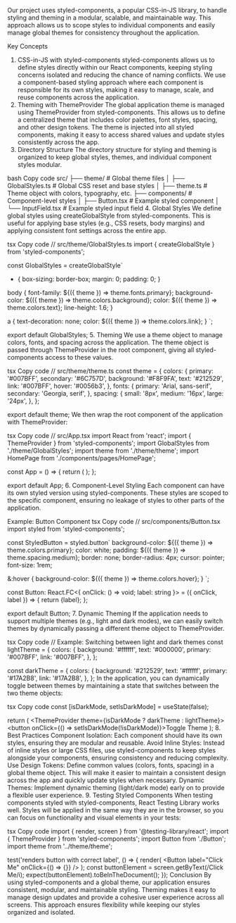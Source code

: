 Our project uses styled-components, a popular CSS-in-JS library, to handle styling and theming in a modular, scalable, and maintainable way. This approach allows us to scope styles to individual components and easily manage global themes for consistency throughout the application.

Key Concepts
1. CSS-in-JS with styled-components
styled-components allows us to define styles directly within our React components, keeping styling concerns isolated and reducing the chance of naming conflicts.
We use a component-based styling approach where each component is responsible for its own styles, making it easy to manage, scale, and reuse components across the application.
2. Theming with ThemeProvider
The global application theme is managed using ThemeProvider from styled-components. This allows us to define a centralized theme that includes color palettes, font styles, spacing, and other design tokens.
The theme is injected into all styled components, making it easy to access shared values and update styles consistently across the app.
3. Directory Structure
The directory structure for styling and theming is organized to keep global styles, themes, and individual component styles modular.

bash
Copy code
src/
├── theme/                       # Global theme files
│   ├── GlobalStyles.ts          # Global CSS reset and base styles
│   ├── theme.ts                 # Theme object with colors, typography, etc.
├── components/                  # Component-level styles
│   ├── Button.tsx               # Example styled component
│   └── InputField.tsx           # Example styled input field
4. Global Styles
We define global styles using createGlobalStyle from styled-components. This is useful for applying base styles (e.g., CSS resets, body margins) and applying consistent font settings across the entire app.

tsx
Copy code
// src/theme/GlobalStyles.ts
import { createGlobalStyle } from 'styled-components';

const GlobalStyles = createGlobalStyle`
  * {
    box-sizing: border-box;
    margin: 0;
    padding: 0;
  }

  body {
    font-family: ${({ theme }) => theme.fonts.primary};
    background-color: ${({ theme }) => theme.colors.background};
    color: ${({ theme }) => theme.colors.text};
    line-height: 1.6;
  }

  a {
    text-decoration: none;
    color: ${({ theme }) => theme.colors.link};
  }
`;

export default GlobalStyles;
5. Theming
We use a theme object to manage colors, fonts, and spacing across the application. The theme object is passed through ThemeProvider in the root component, giving all styled-components access to these values.

tsx
Copy code
// src/theme/theme.ts
const theme = {
  colors: {
    primary: '#007BFF',
    secondary: '#6C757D',
    background: '#F8F9FA',
    text: '#212529',
    link: '#007BFF',
    hover: '#0056b3',
  },
  fonts: {
    primary: 'Arial, sans-serif',
    secondary: 'Georgia, serif',
  },
  spacing: {
    small: '8px',
    medium: '16px',
    large: '24px',
  },
};

export default theme;
We then wrap the root component of the application with ThemeProvider:

tsx
Copy code
// src/App.tsx
import React from 'react';
import { ThemeProvider } from 'styled-components';
import GlobalStyles from './theme/GlobalStyles';
import theme from './theme/theme';
import HomePage from './components/pages/HomePage';

const App = () => {
  return (
    <ThemeProvider theme={theme}>
      <GlobalStyles />
      <HomePage />
    </ThemeProvider>
  );
};

export default App;
6. Component-Level Styling
Each component can have its own styled version using styled-components. These styles are scoped to the specific component, ensuring no leakage of styles to other parts of the application.

Example: Button Component
tsx
Copy code
// src/components/Button.tsx
import styled from 'styled-components';

const StyledButton = styled.button`
  background-color: ${({ theme }) => theme.colors.primary};
  color: white;
  padding: ${({ theme }) => theme.spacing.medium};
  border: none;
  border-radius: 4px;
  cursor: pointer;
  font-size: 1rem;

  &:hover {
    background-color: ${({ theme }) => theme.colors.hover};
  }
`;

const Button: React.FC<{ onClick: () => void; label: string }> = ({ onClick, label }) => {
  return <StyledButton onClick={onClick}>{label}</StyledButton>;
};

export default Button;
7. Dynamic Theming
If the application needs to support multiple themes (e.g., light and dark modes), we can easily switch themes by dynamically passing a different theme object to ThemeProvider.

tsx
Copy code
// Example: Switching between light and dark themes
const lightTheme = {
  colors: {
    background: '#ffffff',
    text: '#000000',
    primary: '#007BFF',
    link: '#007BFF',
  },
};

const darkTheme = {
  colors: {
    background: '#212529',
    text: '#ffffff',
    primary: '#17A2B8',
    link: '#17A2B8',
  },
};
In the application, you can dynamically toggle between themes by maintaining a state that switches between the two theme objects:

tsx
Copy code
const [isDarkMode, setIsDarkMode] = useState(false);

return (
  <ThemeProvider theme={isDarkMode ? darkTheme : lightTheme}>
    <GlobalStyles />
    <HomePage />
    <button onClick={() => setIsDarkMode(!isDarkMode)}>Toggle Theme</button>
  </ThemeProvider>
);
8. Best Practices
Component Isolation: Each component should have its own styles, ensuring they are modular and reusable.
Avoid Inline Styles: Instead of inline styles or large CSS files, use styled-components to keep styles alongside your components, ensuring consistency and reducing complexity.
Use Design Tokens: Define common values (colors, fonts, spacing) in a global theme object. This will make it easier to maintain a consistent design across the app and quickly update styles when necessary.
Dynamic Themes: Implement dynamic theming (light/dark mode) early on to provide a flexible user experience.
9. Testing Styled Components
When testing components styled with styled-components, React Testing Library works well. Styles will be applied in the same way they are in the browser, so you can focus on functionality and visual elements in your tests:

tsx
Copy code
import { render, screen } from '@testing-library/react';
import { ThemeProvider } from 'styled-components';
import Button from './Button';
import theme from '../theme/theme';

test('renders button with correct label', () => {
  render(
    <ThemeProvider theme={theme}>
      <Button label="Click Me" onClick={() => {}} />
    </ThemeProvider>
  );
  const buttonElement = screen.getByText(/Click Me/i);
  expect(buttonElement).toBeInTheDocument();
});
Conclusion
By using styled-components and a global theme, our application ensures consistent, modular, and maintainable styling. Theming makes it easy to manage design updates and provide a cohesive user experience across all screens. This approach ensures flexibility while keeping our styles organized and isolated.

